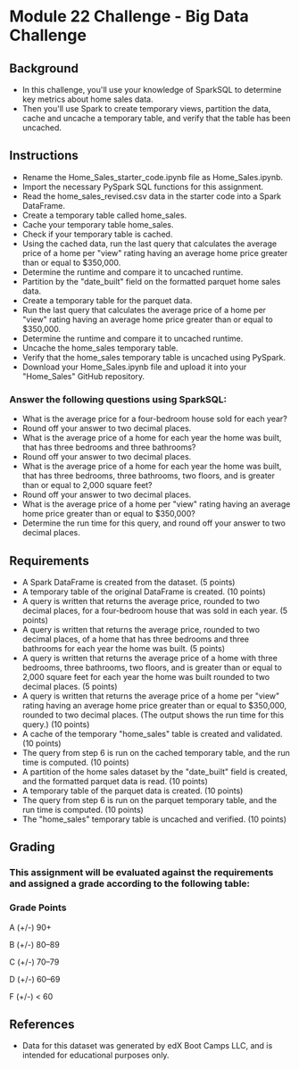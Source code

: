 # Module 22 Challenge - Big Data Challenge

## Background
* In this challenge, you'll use your knowledge of SparkSQL to determine key metrics about home sales data.
* Then you'll use Spark to create temporary views, partition the data, cache and uncache a temporary table, and verify that the table has been uncached.

## Instructions
* Rename the Home_Sales_starter_code.ipynb file as Home_Sales.ipynb.
* Import the necessary PySpark SQL functions for this assignment.
* Read the home_sales_revised.csv data in the starter code into a Spark DataFrame.
* Create a temporary table called home_sales.
* Cache your temporary table home_sales.
* Check if your temporary table is cached.
* Using the cached data, run the last query that calculates the average price of a home per "view" rating having an average home price greater than or equal to $350,000.
* Determine the runtime and compare it to uncached runtime.
* Partition by the "date_built" field on the formatted parquet home sales data.
* Create a temporary table for the parquet data.
* Run the last query that calculates the average price of a home per "view" rating having an average home price greater than or equal to $350,000.
* Determine the runtime and compare it to uncached runtime.
* Uncache the home_sales temporary table.
* Verify that the home_sales temporary table is uncached using PySpark.
* Download your Home_Sales.ipynb file and upload it into your "Home_Sales" GitHub repository.

### Answer the following questions using SparkSQL:
* What is the average price for a four-bedroom house sold for each year?
* Round off your answer to two decimal places.
* What is the average price of a home for each year the home was built, that has three bedrooms and three bathrooms?
* Round off your answer to two decimal places.
* What is the average price of a home for each year the home was built, that has three bedrooms, three bathrooms, two floors, and is greater than or equal to 2,000 square feet?
* Round off your answer to two decimal places.
* What is the average price of a home per "view" rating having an average home price greater than or equal to $350,000?
* Determine the run time for this query, and round off your answer to two decimal places.

## Requirements
* A Spark DataFrame is created from the dataset. (5 points)
* A temporary table of the original DataFrame is created. (10 points)
* A query is written that returns the average price, rounded to two decimal places, for a four-bedroom house that was sold in each year. (5 points)
* A query is written that returns the average price, rounded to two decimal places, of a home that has three bedrooms and three bathrooms for each year the home was built. (5 points)
* A query is written that returns the average price of a home with three bedrooms, three bathrooms, two floors, and is greater than or equal to 2,000 square feet for each year the home was built rounded to two decimal places. (5 points)
* A query is written that returns the average price of a home per "view" rating having an average home price greater than or equal to $350,000, rounded to two decimal places. (The output shows the run time for this query.) (10 points)
* A cache of the temporary "home_sales" table is created and validated. (10 points)
* The query from step 6 is run on the cached temporary table, and the run time is computed. (10 points)
* A partition of the home sales dataset by the "date_built" field is created, and the formatted parquet data is read. (10 points)
* A temporary table of the parquet data is created. (10 points)
* The query from step 6 is run on the parquet temporary table, and the run time is computed. (10 points)
* The "home_sales" temporary table is uncached and verified. (10 points)

## Grading

### This assignment will be evaluated against the requirements and assigned a grade according to the following table:

### Grade Points
A (+/-)	90+

B (+/-)	80–89

C (+/-)	70–79

D (+/-)	60–69

F (+/-)	< 60

## References
* Data for this dataset was generated by edX Boot Camps LLC, and is intended for educational purposes only.
